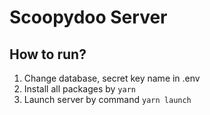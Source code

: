 # Scoopydoo Server

## How to run?

1. Change database, secret key name in .env
2. Install all packages by `yarn`
3. Launch server by command `yarn launch`
